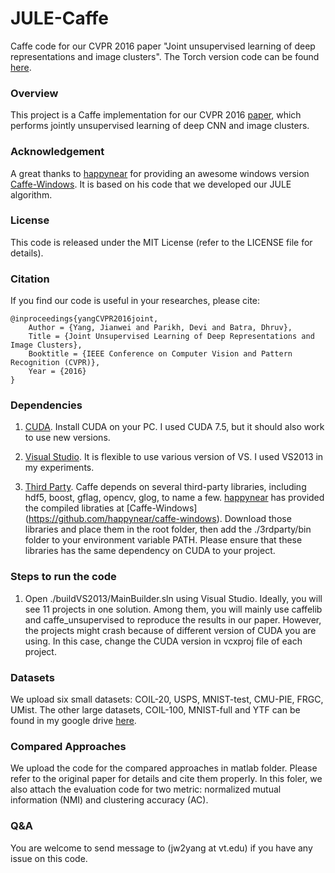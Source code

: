 # JULE-Caffe
Caffe code for our CVPR 2016 paper "Joint unsupervised learning of deep representations and image clusters". The Torch version code can be found [here](https://github.com/jwyang/JULE-Torch). 

### Overview

This project is a Caffe implementation for our CVPR 2016 [paper](https://arxiv.org/abs/1604.03628), which performs jointly unsupervised learning of deep CNN and image clusters.

### Acknowledgement

A great thanks to [happynear](https://github.com/happynear) for providing an awesome windows version [Caffe-Windows](https://github.com/happynear/caffe-windows). It is based on his code that we developed our JULE algorithm.

### License

This code is released under the MIT License (refer to the LICENSE file for details).

### Citation
If you find our code is useful in your researches, please cite:

    @inproceedings{yangCVPR2016joint,
        Author = {Yang, Jianwei and Parikh, Devi and Batra, Dhruv},
        Title = {Joint Unsupervised Learning of Deep Representations and Image Clusters},
        Booktitle = {IEEE Conference on Computer Vision and Pattern Recognition (CVPR)},
        Year = {2016}
    }

### Dependencies

1. [CUDA](https://developer.nvidia.com/cuda-toolkit). Install CUDA on your PC. I used CUDA 7.5, but it should also work to use new versions.

2. [Visual Studio](https://www.visualstudio.com/downloads/). It is flexible to use various version of VS. I used VS2013 in my experiments.

3. [Third Party](). Caffe depends on several third-party libraries, including hdf5, boost, gflag, opencv, glog, to name a few. [happynear](https://github.com/happynear) has provided the compiled libraties at [Caffe-Windows] (https://github.com/happynear/caffe-windows). Download those libraries and place them in the root folder, then add the ./3rdparty/bin folder to your environment variable PATH. Please ensure that these libraries has the same dependency on CUDA to your project.

### Steps to run the code

1. Open ./buildVS2013/MainBuilder.sln using Visual Studio. Ideally, you will see 11 projects in one solution. Among them, you will mainly use caffelib and caffe_unsupervised to reproduce the results in our paper. However, the projects might crash because of different version of CUDA you are using. In this case, change the CUDA version in vcxproj file of each project.

### Datasets

We upload six small datasets: COIL-20, USPS, MNIST-test, CMU-PIE, FRGC, UMist. The other large datasets, COIL-100, MNIST-full and YTF can be found in my google drive [here](https://drive.google.com/folderview?id=0B9J-9A2jotGRT25vSDhUWTQxVWs&usp=sharing).

### Compared Approaches

We upload the code for the compared approaches in matlab folder. Please refer to the original paper for details and cite them properly. In this foler, we also attach the evaluation code for two metric: normalized mutual information (NMI) and clustering accuracy (AC).

### Q&A

You are welcome to send message to (jw2yang at vt.edu) if you have any issue on this code.

